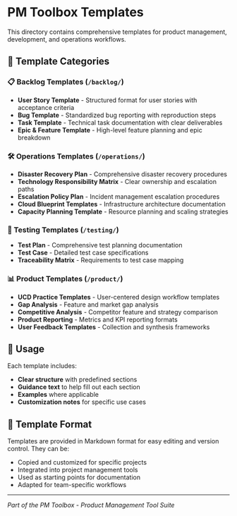 # PM Toolbox Templates

This directory contains comprehensive templates for product management, development, and operations workflows.

## 📁 Template Categories

### 📋 Backlog Templates (`/backlog/`)
- **User Story Template** - Structured format for user stories with acceptance criteria
- **Bug Template** - Standardized bug reporting with reproduction steps
- **Task Template** - Technical task documentation with clear deliverables
- **Epic & Feature Template** - High-level feature planning and epic breakdown

### 🛠️ Operations Templates (`/operations/`)
- **Disaster Recovery Plan** - Comprehensive disaster recovery procedures
- **Technology Responsibility Matrix** - Clear ownership and escalation paths
- **Escalation Policy Plan** - Incident management escalation procedures
- **Cloud Blueprint Templates** - Infrastructure architecture documentation
- **Capacity Planning Template** - Resource planning and scaling strategies

### 🧪 Testing Templates (`/testing/`)
- **Test Plan** - Comprehensive test planning documentation
- **Test Case** - Detailed test case specifications
- **Traceability Matrix** - Requirements to test case mapping

### 📊 Product Templates (`/product/`)
- **UCD Practice Templates** - User-centered design workflow templates
- **Gap Analysis** - Feature and market gap analysis
- **Competitive Analysis** - Competitor feature and strategy comparison
- **Product Reporting** - Metrics and KPI reporting formats
- **User Feedback Templates** - Collection and synthesis frameworks

## 🚀 Usage

Each template includes:
- **Clear structure** with predefined sections
- **Guidance text** to help fill out each section
- **Examples** where applicable
- **Customization notes** for specific use cases

## 📝 Template Format

Templates are provided in Markdown format for easy editing and version control. They can be:
- Copied and customized for specific projects
- Integrated into project management tools
- Used as starting points for documentation
- Adapted for team-specific workflows

---

*Part of the PM Toolbox - Product Management Tool Suite*
